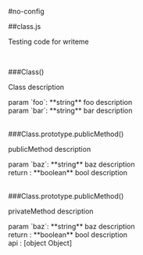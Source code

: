 #no-config

##class.js
<p>Testing code for writeme</p>
<br/>


###Class()
<p>Class description</p>
param `foo`: **string**  foo description<br/>
param `bar`: **string**  bar description<br/>
<br/>


###Class.prototype.publicMethod()
<p>publicMethod description</p>
param `baz`: **string**  baz description<br/>
return : **boolean**  bool description<br/>
<br/>


###Class.prototype.publicMethod()
<p>privateMethod description</p>
param `baz`: **string**  baz description<br/>
return : **boolean**  bool description<br/>
api :  [object Object]<br/>
<br/>





